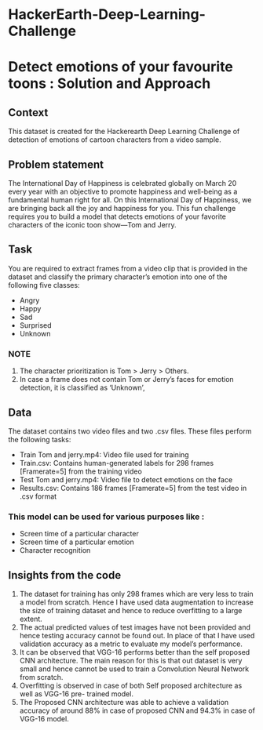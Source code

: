 # HackerEarth-Deep-Learning-Challenge

# Detect emotions of your favourite toons : Solution and Approach

## Context

This dataset is created for the Hackerearth Deep Learning Challenge of detection of emotions of cartoon characters from a video sample.

## Problem statement

The International Day of Happiness is celebrated globally on March 20 every year with an objective to promote happiness and well-being as a fundamental human right for all. On this International Day of Happiness, we are bringing back all the joy and happiness for you. This fun challenge requires you to build a model that detects emotions of your favorite characters of the iconic toon show—Tom and Jerry.

## Task

You are required to extract frames from a video clip that is provided in the dataset and classify the primary character’s emotion into one of the following five classes:

* Angry
* Happy
* Sad
* Surprised
* Unknown

### NOTE

1. The character prioritization is Tom > Jerry > Others.
2. In case a frame does not contain Tom or Jerry’s faces for emotion detection, it is classified as ‘Unknown’,

## Data

The dataset contains two video files and two .csv files. These files perform the following tasks:

* Train Tom and jerry.mp4: Video file used for training
* Train.csv: Contains human-generated labels for 298 frames [Framerate=5] from the training video
* Test Tom and jerry.mp4: Video file to detect emotions on the face
* Results.csv: Contains 186 frames [Framerate=5] from the test video in .csv format


### This model can be used for various purposes like :

* Screen time of a particular character 
* Screen time of a particular emotion 
* Character recognition

## Insights from the code 

1. The dataset for training has only 298 frames which are very less to train a model from scratch. Hence I have used data augmentation to increase the size of training dataset and hence to reduce overfitting to a large extent.
2. The actual predicted values of test images have not been provided and hence testing accuracy cannot be found out. In place of that I have used validation accuracy as a metric to evaluate my model’s performance.
3. It can be observed that VGG-16 performs better than the self proposed CNN architecture. The main reason for this is that out dataset is very small and hence cannot be used to train a Convolution Neural Network from scratch.
4. Overfitting is observed in case of both Self proposed architecture as well as VGG-16 pre- trained model.
5. The Proposed CNN architecture was able to achieve a validation accuracy of around 88% in case of proposed CNN and 94.3% in case of VGG-16 model.

